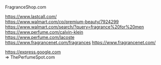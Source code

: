 

FragranceShop.com      
   
https://www.lastcall.com/      
https://www.walmart.com/cp/premium-beauty/7924299     
https://www.walmart.com/search/?query=fragrance%20for%20men      
https://www.perfume.com/calvin-klein   
https://www.perfume.com/lacoste  
https://www.fragrancenet.com/fragrances
https://www.fragrancenet.com/

https://express.google.com    
 =>     ThePerfumeSpot.com    
 
 





 






